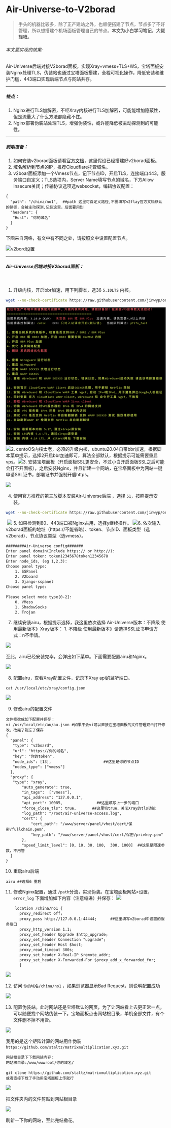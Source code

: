 # Air-Universe-to-V2borad

>手头的机器比较多，除了正产建站之外，也顺便搭建了节点，节点多了不好管理，所以想搭建个机场面板管理自己的节点。**本文为小白学习笔记，大佬轻喷。**

###### 本文要实现的效果:

Air-Universe后端对接V2borad面板，实现Xray+vmess+TLS+WS，宝塔面板安装Nginx处理TLS，伪装站也通过宝塔面板搭建，全程可视化操作，降低安装和维护门槛，443端口实现后端节点与网站共存。

***

##### 特点：

1.  Nginx进行TLS加解密，不经Xray内核进行TLS加解密，可能能增加隐蔽性，但是流量大了什么方法都隐藏不住。
2.  Nginx部署伪装站处理TLS，增强伪装性，或许能降低被主动探测到的可能性。

* * *

##### 前期准备：

1.  如何安装v2borad面板请看[官方文档](https://www.blogger.com/blog/post/edit/1535019839350003004/3600798552222405078 "https://www.blogger.com/blog/post/edit/1535019839350003004/3600798552222405078#")，这里假设已经搭建好v2borad面板。
2.  域名解析到节点的IP，推荐Cloudflare托管域名。
3.  v2boar面板添加一个Vmess节点，记下节点ID，开启TLS，连接端口443，服务端口自定义；TLS选项内，Server Name填写节点的域名，下方Allow Insecure关闭；传输协议选项选websocket，编辑协议配置：
```shell
{
  "path": "/china/no1",  ##path 这里可自定义路径,不要填写v2flay官方文档默认的路径，会被主动探测,记住这里，后面要用到
  "headers": {
   "Host": "你的域名"
  }
}
```
下图来自网络，有文中有不同之处，请按照文中设置配置节点。

![v2bord设置](https://cdn.jsdelivr.net/gh/github-office/png-hub/img/page1/v2bord%E8%AE%BE%E7%BD%AE-202206231507317.jpeg)


* * *


##### Air-Universe后端对接V2borad面板：
​
1.  升级内核，开启bbr加速，用下列脚本，选36 `5.10LTS` 内核。
​
```bash
wget --no-check-certificate https://raw.githubusercontent.com/jinwyp/one_click_script/master/install_kernel.sh && chmod +x ./install_kernel.sh && ./install_kernel.sh
```
![](https://raw.githubusercontent.com/github-office/png-hub/main/img/%E8%84%9A%E6%9C%AC%E5%9B%BE1.jpg)
​
![](https://cdn.jsdelivr.net/gh/github-office/png-hub/img/page1/2开启bbr202206231018487.jpg)
​
​
2.  centoOS内核太老，必须的升级内核，ubuntu20.04自带bbr加速，根据脚本菜单提示，选择2开启bbr加速即可，算法全部默认，根据提示可能需要重启vps。
​
​
![](https://cdn.jsdelivr.net/gh/github-office/png-hub/img/page1/3检测是否开启bbr202206231019069.jpg)
​
3.  安装宝塔面板（开启面板SSL更安全，不过小白开启面板SSL之后可能会打不开面板），之后安装Nginx，并且新建一个网站，在宝塔面板中为网站一键申请SSL证书，部署证书并强制开启https。

![](https://cdn.jsdelivr.net/gh/github-office/png-hub/img/page1/证书申请-202206231913912.jpg)


4.  使用官方推荐的第三放脚本安装Air-Universe后端 ，选择 `51`，按照提示安装。

```bash
wget --no-check-certificate https://raw.githubusercontent.com/jinwyp/one_click_script/master/linux_install_software.sh && chmod +x ./linux_install_software.sh && ./linux_install_software.sh
```
​
![](https://cdn.jsdelivr.net/gh/github-office/png-hub/img/page1/3一键安装后端脚本202206231019189.jpg)
5.  如果检测到80、443端口被Nginx占用，选择y继续操作。
![](https://cdn.jsdelivr.net/gh/github-office/png-hub/img/page1/4安装错误提示端口占用202206231020144.jpg)
​
6.  依次输入v2borad面板的地址（https://不能省略）、token、节点ID、面板类型（选v2borad）、节点协议类型（选vmess）。

```
########Air-Universe config#######
Enter panel domain(Include https:// or http://): 
Enter panel token: token12345678token12345678
Enter node_ids, (eg 1,2,3): 
Choose panel type:
	1. SSPanel
	2. V2board
	3. Django-sspanel
Choose panel type: 

Please select node type[0-2]:
	0. VMess
	1. ShadowSocks
	2. Trojan 

```

7.  继续安装airu，根据提示选择，我这里依次选择 Air-Universe版本：不降级 使用最新版本》Xray版本： 1. 不降级 使用最新版本》请选择SSL证书申请方式：n不申请。

![](https://cdn.jsdelivr.net/gh/github-office/png-hub/img/page1/6-airu安装过程2-202206231021045.jpg)

至此，airu已经安装完毕，会弹出如下菜单。下面需要配置airu和Nginx。

![](https://cdn.jsdelivr.net/gh/github-office/png-hub/img/page1/8-airu安装完毕202206231021958.jpg)

8.  配置airu，查看Xray配置文件，记录下Xray api的监听端口。

```shell
cat /usr/local/etc/xray/config.json
```
![](https://cdn.jsdelivr.net/gh/github-office/png-hub/img/page1/记录api端口号-202206231611939.jpg)

9.  修改airu的配置文件
```
文件修改成如下配置并保存：
vi /usr/local/etc/au/au.json #如果不会vi可以直接在宝塔面板的文件管理双击打开修改，改完了别忘了保存
{
  "panel": {
   "type": "v2board",
   "url": "https://你的域名",
   "key": "你的token",
   "node_ids": [13],                       ##这里是你的节点ID
   "nodes_type": ["vmess"]
  },
  "proxy": {
   "type": "xray",
       "auto_generate": true,
       "in_tags":  ["vmess"],
       "api_address": "127.0.0.1",
       "api_port": 10085,               ##这里填写上一步的端口
       "force_close_tls": true,       ##这里填true，关闭Xray的tls功能
       "log_path": "/root/air-universe-access.log",
       "cert": {
           "cert_path": "/www/server/panel/vhost/cert/保密/fullchain.pem",
           "key_path": "/www/server/panel/vhost/cert/保密/privkey.pem"
       },
       "speed_limit_level": [0, 10, 30, 100,  300, 1000]  ##这里是限速参数，不用管
  }
}

```
10.  重启airu后端

```
airu ##选择6 重启 
```

11.  修改Nginx配置，通过 `/path`分流，实现伪装。在宝塔面板网站>设置，`error_log` 下面增加如下内容（注意缩进）并保存：
![](https://cdn.jsdelivr.net/gh/github-office/png-hub/img/page1/网站设置-202206231937808.jpg)
```
    location /china/no1 { 
      proxy_redirect off;
      proxy_pass http://127.0.0.1:44444;      ##这里填写v2borad中设置的服务端口
      proxy_http_version 1.1;
      proxy_set_header Upgrade $http_upgrade;
      proxy_set_header Connection "upgrade";
      proxy_set_header Host $host;
      proxy_read_timeout 300s;
      proxy_set_header X-Real-IP $remote_addr;
      proxy_set_header X-Forwarded-For $proxy_add_x_forwarded_for;
      }
```

![](https://cdn.jsdelivr.net/gh/github-office/png-hub/img/page1/nginx配置-202206231940003.jpg)

12.  访问 `你的域名/china/no1` ，如果浏览器显示Bad Request，则说明配置成功

![](https://cdn.jsdelivr.net/gh/github-office/png-hub/img/page1/返回错误请求202206231945122.png)

13.  配置伪装站。此时网站还是宝塔默认的网页，为了让网站看上去更正常一点，可以随便找个网站伪装一下。宝塔面板点击网站根目录，单机全部文件，有个文件删不掉不用管。

![](https://cdn.jsdelivr.net/gh/github-office/png-hub/img/page1/删除文件202206231947878.png)

我用的是这个矩阵计算的网站用作伪装
`https://github.com/staltz/matrixmultiplication.xyz.git`
```
网站根目录下下载网站内容:
网站根目录:/www/wwwroot/你的域名/

git clone https://github.com/staltz/matrixmultiplication.xyz.git
或者直接下载了手动用宝塔面板上传就行

```
![](https://cdn.jsdelivr.net/gh/github-office/png-hub/img/page1/下载了伪装网站202206231959713.png)

把文件夹内的文件剪贴到网站根目录

![](https://cdn.jsdelivr.net/gh/github-office/png-hub/img/page1/剪贴202206232001703.png)

刷新一下你的网站，至此完结撒花。
